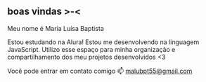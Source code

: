 ## boas vindas >-<

 Meu nome é Maria Luísa Baptista

Estou estudando na Alura!
Estou me desenvolvendo na linguagem JavaScript.
Utilizo esse espaço para minha organização e compartilhamento dos meu projetos desenvolvidos <3

Você pode entrar em contato comigo 📫
malubpt55@gmail.com
